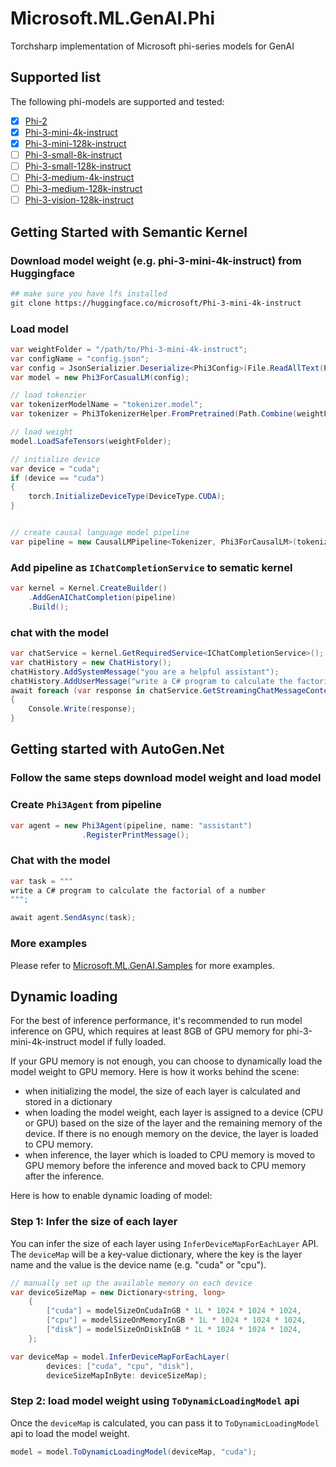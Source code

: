 # Microsoft.ML.GenAI.Phi
Torchsharp implementation of Microsoft phi-series models for GenAI

## Supported list
The following phi-models are supported and tested:
- [x] [Phi-2](https://huggingface.co/microsoft/phi-2)
- [x] [Phi-3-mini-4k-instruct](https://huggingface.co/microsoft/Phi-3-mini-4k-instruct)
- [x] [Phi-3-mini-128k-instruct](https://huggingface.co/microsoft/Phi-3-mini-128k-instruct)
- [ ] [Phi-3-small-8k-instruct](https://huggingface.co/microsoft/Phi-3-small-8k-instruct)
- [ ] [Phi-3-small-128k-instruct](https://huggingface.co/microsoft/Phi-3-small-128k-instruct)
- [ ] [Phi-3-medium-4k-instruct](https://huggingface.co/microsoft/Phi-3-medium-4k-instruct)
- [ ] [Phi-3-medium-128k-instruct](https://huggingface.co/microsoft/Phi-3-medium-128k-instruct)
- [ ] [Phi-3-vision-128k-instruct](https://huggingface.co/microsoft/Phi-3-large-4k-instruct)

## Getting Started with Semantic Kernel

### Download model weight (e.g. phi-3-mini-4k-instruct) from Huggingface
```bash
## make sure you have lfs installed
git clone https://huggingface.co/microsoft/Phi-3-mini-4k-instruct
```

### Load model
```csharp
var weightFolder = "/path/to/Phi-3-mini-4k-instruct";
var configName = "config.json";
var config = JsonSerializier.Deserialize<Phi3Config>(File.ReadAllText(Path.Combine(weightFolder, configName)));
var model = new Phi3ForCasualLM(config);

// load tokenzier
var tokenizerModelName = "tokenizer.model";
var tokenizer = Phi3TokenizerHelper.FromPretrained(Path.Combine(weightFolder, tokenizerModelName));

// load weight
model.LoadSafeTensors(weightFolder);

// initialize device
var device = "cuda";
if (device == "cuda")
{
    torch.InitializeDeviceType(DeviceType.CUDA);
}


// create causal language model pipeline
var pipeline = new CausalLMPipeline<Tokenizer, Phi3ForCausalLM>(tokenizer, model, device);
```

### Add pipeline as `IChatCompletionService` to sematic kernel
```csharp
var kernel = Kernel.CreateBuilder()
    .AddGenAIChatCompletion(pipeline)
    .Build();
```

### chat with the model
```csharp
var chatService = kernel.GetRequiredService<IChatCompletionService>();
var chatHistory = new ChatHistory();
chatHistory.AddSystemMessage("you are a helpful assistant");
chatHistory.AddUserMessage("write a C# program to calculate the factorial of a number");
await foreach (var response in chatService.GetStreamingChatMessageContentsAsync(chatHistory))
{
    Console.Write(response);
}
```

## Getting started with AutoGen.Net
### Follow the same steps download model weight and load model
### Create `Phi3Agent` from pipeline
```csharp
var agent = new Phi3Agent(pipeline, name: "assistant")
                .RegisterPrintMessage();
```

### Chat with the model
```csharp
var task = """
write a C# program to calculate the factorial of a number
""";

await agent.SendAsync(task);
```

### More examples
Please refer to [Microsoft.ML.GenAI.Samples](./../../docs/samples/Microsoft.ML.GenAI.Samples/) for more examples.

## Dynamic loading
For the best of inference performance, it's recommended to run model inference on GPU, which requires at least 8GB of GPU memory for phi-3-mini-4k-instruct model if fully loaded.

If your GPU memory is not enough, you can choose to dynamically load the model weight to GPU memory. Here is how it works behind the scene:
- when initializing the model, the size of each layer is calculated and stored in a dictionary
- when loading the model weight, each layer is assigned to a device (CPU or GPU) based on the size of the layer and the remaining memory of the device. If there is no enough memory on the device, the layer is loaded to CPU memory.
- when inference, the layer which is loaded to CPU memory is moved to GPU memory before the inference and moved back to CPU memory after the inference.

Here is how to enable dynamic loading of model:
### Step 1: Infer the size of each layer
You can infer the size of each layer using `InferDeviceMapForEachLayer` API. The `deviceMap` will be a key-value dictionary, where the key is the layer name and the value is the device name (e.g. "cuda" or "cpu").

```csharp
// manually set up the available memory on each device
var deviceSizeMap = new Dictionary<string, long>
    {
        ["cuda"] = modelSizeOnCudaInGB * 1L * 1024 * 1024 * 1024,
        ["cpu"] = modelSizeOnMemoryInGB * 1L * 1024 * 1024 * 1024,
        ["disk"] = modelSizeOnDiskInGB * 1L * 1024 * 1024 * 1024,
    };

var deviceMap = model.InferDeviceMapForEachLayer(
        devices: ["cuda", "cpu", "disk"],
        deviceSizeMapInByte: deviceSizeMap);
```

### Step 2: load model weight using `ToDynamicLoadingModel` api
Once the `deviceMap` is calculated, you can pass it to `ToDynamicLoadingModel` api to load the model weight.

```csharp
model = model.ToDynamicLoadingModel(deviceMap, "cuda");
```
